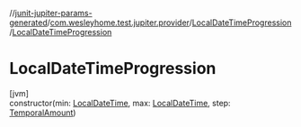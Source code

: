 //[junit-jupiter-params-generated](../../../index.md)/[com.wesleyhome.test.jupiter.provider](../index.md)/[LocalDateTimeProgression](index.md)/[LocalDateTimeProgression](-local-date-time-progression.md)

# LocalDateTimeProgression

[jvm]\
constructor(min: [LocalDateTime](https://docs.oracle.com/javase/8/docs/api/java/time/LocalDateTime.html), max: [LocalDateTime](https://docs.oracle.com/javase/8/docs/api/java/time/LocalDateTime.html), step: [TemporalAmount](https://docs.oracle.com/javase/8/docs/api/java/time/temporal/TemporalAmount.html))
